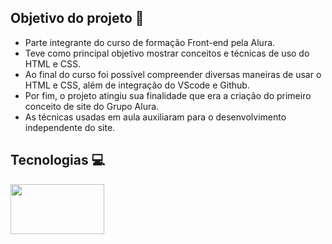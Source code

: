 ## Objetivo do projeto 🚀

- Parte integrante do curso de formação Front-end pela Alura.
- Teve como principal objetivo mostrar conceitos e técnicas de uso do HTML e CSS.
- Ao final do curso foi possível compreender diversas maneiras de usar o HTML e CSS, além de integração do VScode e Github.
- Por fim, o projeto atingiu sua finalidade que era a criação do primeiro conceito de site do Grupo Alura.
- As técnicas usadas em aula auxiliaram para o desenvolvimento independente do site. 

## Tecnologias 💻
<div class="container">
    <img src="https://i.pinimg.com/736x/91/17/48/91174838481320be811fa7da10a51fea.jpg" width="150" height="80" />
</div>

